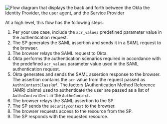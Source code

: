 <div class="three-quarter">

![Flow diagram that displays the back and forth between the Okta the Identity Provider, the user agent, and the Service Provider](/img/auth/step-up-authentication-acr-flowSAML.png)

</div>

At a high level, this flow has the following steps:

1. Per your use case, include the `acr_values` predefined parameter value in the authentication request.
2. The SP generates the SAML assertion and sends it in a SAML request to the browser.
3. The browser relays the SAML request to Okta.
4. Okta performs the authentication scenarios required in accordance with the predefined `acr_values` parameter value used in the SAML authentication request.
5. Okta generates and sends the SAML assertion response to the browser. The assertion contains the `acr` value from the request passed as `AuthnContextClassRef`. The factors (Authentication Method Reference (AMR) claims) used to authenticate the user are passed as a list of `AuthnContextDecl` in the `AuthnContext`.
6. The browser relays the SAML assertion to the SP.
7. The SP sends the `securitycontext` to the browser.
8. The browser requests access to the resource from the SP.
9. The SP responds with the requested resource.

<!-- @startuml Source for image. Generated using http://www.plantuml.com/plantuml/uml/

@startuml
skinparam monochrome true
participant "Browser (User Agent)" as browser
participant "Service Provider" as sp
participant "Okta (Identity Provider)" as okta

autonumber "<b>#."
browser -> sp: Sends auth request with `acr_values` predefined parameter value
sp -> browser: Generates SAML assertion, sends SAML request
browser -> okta: Relays SAML request to Okta
okta <-> browser: Performs required authn per `acr_values` parameter value
okta -> browser: Generates, sends SAML assertion with `acr` value and factors
browser -> sp: Relays SAML assertion to SP
sp -> browser: Sends `securitycontext`
browser -> sp: Requests access to the resource
sp -> browser: Responds with requested resource
@enduml

-->